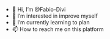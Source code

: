 - 👋 Hi, I’m @Fabio-Divi
- 👀 I’m interested in improve myself
- 🌱 I’m currently learning to plan
- 📫 How to reach me on this platform


<!---
Fabio-Divi/Fabio-Divi is a ✨ special ✨ repository because its `README.md` (this file) appears on your GitHub profile.
You can click the Preview link to take a look at your changes.
--->
